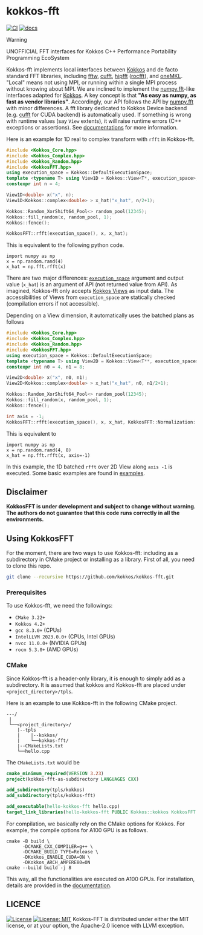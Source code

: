 <!--
SPDX-FileCopyrightText: (C) The Kokkos-FFT development team, see COPYRIGHT.md file

SPDX-License-Identifier: MIT OR Apache-2.0 WITH LLVM-exception
-->

# kokkos-fft

[![CI](https://github.com/kokkos/kokkos-fft/actions/workflows/build_test.yaml/badge.svg)](https://github.com/kokkos/kokkos-fft/actions)
[![docs](https://readthedocs.org/projects/kokkosfft/badge/?version=latest)](https://kokkosfft.readthedocs.io/en/latest/?badge=latest)

> [!WARNING]
> UNOFFICIAL FFT interfaces for Kokkos C++ Performance Portability Programming EcoSystem

Kokkos-fft implements local interfaces between [Kokkos](https://github.com/kokkos/kokkos) and de facto standard FFT libraries, including [fftw](http://www.fftw.org), [cufft](https://developer.nvidia.com/cufft), [hipfft](https://github.com/ROCm/hipFFT) ([rocfft](https://github.com/ROCm/rocFFT)), and [oneMKL](https://spec.oneapi.io/versions/latest/elements/oneMKL/source/index.html). "Local" means not using MPI, or running within a single MPI process without knowing about MPI. We are inclined to implement the [numpy.fft](https://numpy.org/doc/stable/reference/routines.fft.html)-like interfaces adapted for [Kokkos](https://github.com/kokkos/kokkos).
A key concept is that **"As easy as numpy, as fast as vendor libraries"**. Accordingly, our API follows the API by [numpy.fft](https://numpy.org/doc/stable/reference/routines.fft.html) with minor differences. A fft library dedicated to Kokkos Device backend (e.g. [cufft](https://developer.nvidia.com/cufft) for CUDA backend) is automatically used. If something is wrong with runtime values (say `View` extents), it will raise runtime errors (C++ exceptions or assertions). See [documentations](https://kokkosfft.readthedocs.io/) for more information.

Here is an example for 1D real to complex transform with `rfft` in Kokkos-fft.
```C++
#include <Kokkos_Core.hpp>
#include <Kokkos_Complex.hpp>
#include <Kokkos_Random.hpp>
#include <KokkosFFT.hpp>
using execution_space = Kokkos::DefaultExecutionSpace;
template <typename T> using View1D = Kokkos::View<T*, execution_space>;
constexpr int n = 4;

View1D<double> x("x", n);
View1D<Kokkos::complex<double> > x_hat("x_hat", n/2+1);

Kokkos::Random_XorShift64_Pool<> random_pool(12345);
Kokkos::fill_random(x, random_pool, 1);
Kokkos::fence();

KokkosFFT::rfft(execution_space(), x, x_hat);
```

This is equivalent to the following python code.

```python3
import numpy as np
x = np.random.rand(4)
x_hat = np.fft.rfft(x)
```

There are two major differences: [`execution_space`](https://kokkos.org/kokkos-core-wiki/API/core/execution_spaces.html) argument and output value (`x_hat`) is an argument of API (not returned value from API). As imagined, Kokkos-fft only accepts [Kokkos Views](https://kokkos.org/kokkos-core-wiki/API/core/View.html) as input data. The accessibilities of Views from `execution_space` are statically checked (compilation errors if not accessible).

Depending on a View dimension, it automatically uses the batched plans as follows
```C++
#include <Kokkos_Core.hpp>
#include <Kokkos_Complex.hpp>
#include <Kokkos_Random.hpp>
#include <KokkosFFT.hpp>
using execution_space = Kokkos::DefaultExecutionSpace;
template <typename T> using View2D = Kokkos::View<T**, execution_space>;
constexpr int n0 = 4, n1 = 8;

View2D<double> x("x", n0, n1);
View2D<Kokkos::complex<double> > x_hat("x_hat", n0, n1/2+1);

Kokkos::Random_XorShift64_Pool<> random_pool(12345);
Kokkos::fill_random(x, random_pool, 1);
Kokkos::fence();

int axis = -1;
KokkosFFT::rfft(execution_space(), x, x_hat, KokkosFFT::Normalization::backward, axis); // FFT along -1 axis and batched along 0th axis
```

This is equivalent to

```python3
import numpy as np
x = np.random.rand(4, 8)
x_hat = np.fft.rfft(x, axis=-1)
```

In this example, the 1D batched `rfft` over 2D View along `axis -1` is executed. Some basic examples are found in [examples](examples).

## Disclaimer
**KokkosFFT is under development and subject to change without warning. The authors do not guarantee that this code runs correctly in all the environments.**

## Using KokkosFFT
For the moment, there are two ways to use Kokkos-fft: including as a subdirectory in CMake project or installing as a library. First of all, you need to clone this repo.
```bash
git clone --recursive https://github.com/kokkos/kokkos-fft.git
```

### Prerequisites
To use Kokkos-fft, we need the followings:
* `CMake 3.22+`
* `Kokkos 4.2+`
* `gcc 8.3.0+` (CPUs)
* `IntelLLVM 2023.0.0+` (CPUs, Intel GPUs)
* `nvcc 11.0.0+` (NVIDIA GPUs)
* `rocm 5.3.0+` (AMD GPUs)

### CMake
Since Kokkos-fft is a header-only library, it is enough to simply add as a subdirectory. It is assumed that kokkos and Kokkos-fft are placed under `<project_directory>/tpls`.

Here is an example to use Kokkos-fft in the following CMake project.
```
---/
 |
 └──<project_directory>/
    |--tpls
    |    |--kokkos/
    |    └──kokkos-fft/
    |--CMakeLists.txt
    └──hello.cpp
```

The `CMakeLists.txt` would be
```CMake
cmake_minimum_required(VERSION 3.23)
project(kokkos-fft-as-subdirectory LANGUAGES CXX)

add_subdirectory(tpls/kokkos)
add_subdirectory(tpls/kokkos-fft)

add_executable(hello-kokkos-fft hello.cpp)
target_link_libraries(hello-kokkos-fft PUBLIC Kokkos::kokkos KokkosFFT::fft)
```

For compilation, we basically rely on the CMake options for Kokkos. For example, the compile options for A100 GPU is as follows.
```
cmake -B build \
      -DCMAKE_CXX_COMPILER=g++ \
      -DCMAKE_BUILD_TYPE=Release \
      -DKokkos_ENABLE_CUDA=ON \
      -DKokkos_ARCH_AMPERE80=ON
cmake --build build -j 8
```
This way, all the functionalities are executed on A100 GPUs. For installation, details are provided in the [documentation](https://kokkosfft.readthedocs.io/en/latest/intro/building.html#install-kokkosfft-as-a-library).

## LICENCE
[![License](https://img.shields.io/badge/License-Apache_2.0-blue.svg)](https://opensource.org/licenses/Apache-2.0)
[![License: MIT](https://img.shields.io/badge/License-MIT-yellow.svg)](https://opensource.org/licenses/MIT)
Kokkos-FFT is distributed under either the MIT license, or at your option, the Apache-2.0 licence with LLVM exception.
